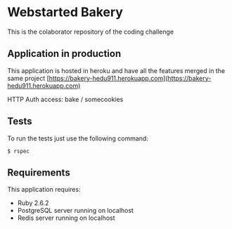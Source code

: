 Webstarted Bakery
================

This is the colaborator repository of the coding challenge

Application in production
---------------------
This application is hosted in heroku and have all the features merged in the same project  [https://bakery-hedu911.herokuapp.com](https://bakery-hedu911.herokuapp.com)

HTTP Auth access: bake / somecookies

Tests
----------
To run the tests just use the following command:

``
$ rspec
``

Requirements
-------------

This application requires:

- Ruby 2.6.2
- PostgreSQL server running on localhost
- Redis server running on localhost
